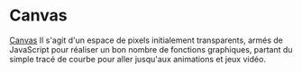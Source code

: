 # Canvas
[Canvas](https://developer.mozilla.org/en-US/docs/Web/HTML/Element/canvas) Il s'agit d'un espace de pixels initialement transparents, armés de JavaScript pour réaliser un bon nombre de fonctions graphiques, partant du simple tracé de courbe pour aller jusqu'aux animations et jeux vidéo.
